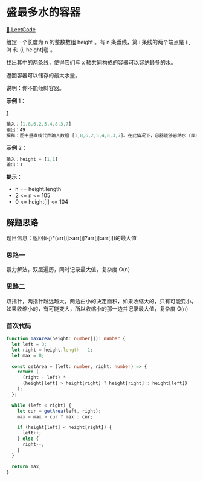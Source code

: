 # 盛最多水的容器

[🔗 LeetCode](https://leetcode.cn/problems/container-with-most-water/)

给定一个长度为 n 的整数数组 height 。有 n 条垂线，第 i 条线的两个端点是 (i, 0) 和 (i, height[i]) 。

找出其中的两条线，使得它们与 x 轴共同构成的容器可以容纳最多的水。

返回容器可以储存的最大水量。

说明：你不能倾斜容器。

**示例** 1：

[1](./img/1.jpg)

```js
输入：[1,8,6,2,5,4,8,3,7]
输出：49
解释：图中垂直线代表输入数组 [1,8,6,2,5,4,8,3,7]。在此情况下，容器能够容纳水（表示为蓝色部分）的最大值为 49。
```

**示例** 2：

```js
输入：height = [1,1]
输出：1
```

**提示**：

- n == height.length
- 2 <= n <= 105
- 0 <= height[i] <= 104

## 解题思路

题目信息：返回(i-j)\*(arr[i]>arr[j]?arr[j]:arr[i])的最大值

### 思路一

暴力解法，双层遍历，同时记录最大值，复杂度 O(n)

### 思路二

双指针，两指针越远越大，两边由小的决定面积，如果收缩大的，只有可能变小，如果收缩小的，有可能变大，所以收缩小的那一边并记录最大值，复杂度 O(n)

### 首次代码

```ts
function maxArea(height: number[]): number {
  let left = 0;
  let right = height.length - 1;
  let max = 0;

  const getArea = (left: number, right: number) => {
    return (
      (right - left) *
      (height[left] > height[right] ? height[right] : height[left])
    );
  };

  while (left < right) {
    let cur = getArea(left, right);
    max = max > cur ? max : cur;

    if (height[left] < height[right]) {
      left++;
    } else {
      right--;
    }
  }

  return max;
}
```
